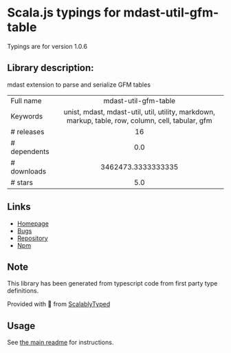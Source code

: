 
# Scala.js typings for mdast-util-gfm-table

Typings are for version 1.0.6

## Library description:
mdast extension to parse and serialize GFM tables

|                    |                 |
| ------------------ | :-------------: |
| Full name          | mdast-util-gfm-table |
| Keywords           | unist, mdast, mdast-util, util, utility, markdown, markup, table, row, column, cell, tabular, gfm |
| # releases         | 16 |
| # dependents       | 0.0 |
| # downloads        | 3462473.3333333335 |
| # stars            | 5.0 |

## Links
- [Homepage](https://github.com/syntax-tree/mdast-util-gfm-table#readme)
- [Bugs](https://github.com/syntax-tree/mdast-util-gfm-table/issues)
- [Repository](https://github.com/syntax-tree/mdast-util-gfm-table)
- [Npm](https://www.npmjs.com/package/mdast-util-gfm-table)
    


## Note
This library has been generated from typescript code from first party type definitions.

Provided with :purple_heart: from [ScalablyTyped](https://github.com/oyvindberg/ScalablyTyped)

## Usage
See [the main readme](../../readme.md) for instructions.


